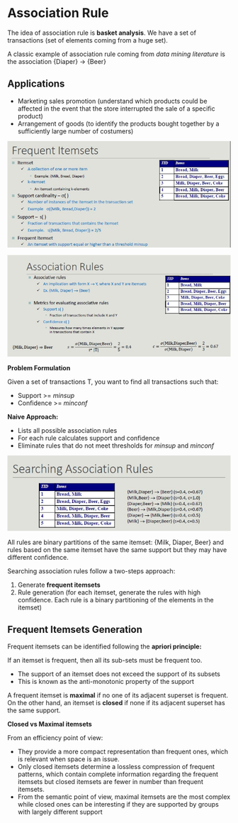 # Association Rule

The idea of association rule is **basket analysis**.
We have a set of transactions (set of elements coming from a huge set).

A classic example of association rule coming from *data mining literature* is the association {Diaper} -> {Beer}

## Applications

- Marketing sales promotion (understand which products could be affected in the event that the store interrupted the sale of a specific product)
- Arrangement of goods (to identify the products bought together by a sufficiently large number of costumers)

![](itemset.jpg)

![](ass-rule.jpg)

**Problem Formulation**

Given a set of transactions T, you want to find all transactions such that:

- Support >= *minsup*
- Confidence >= *minconf*

**Naive Approach:**

- Lists all possible association rules
- For each rule calculates support and confidence
- Eliminate rules that do not meet thresholds for *minsup* and *minconf*

![](problem.jpg)

All rules are binary partitions of the same itemset: {Milk, Diaper, Beer} and rules based on the same itemset have the same support but they may have different confidence.

Searching association rules follow a two-steps approach:

1. Generate **frequent itemsets**
2. Rule generation (for each itemset, generate the rules with high confidence. Each rule is a binary partitioning of the elements in the itemset)

## Frequent Itemsets Generation

Frequent itemsets can be identified following the **apriori principle:**

If an itemset is frequent, then all its sub-sets must be frequent too.

- The support of an itemset does not exceed the support of its subsets
- This is known as the anti-monotonic property of the support

A frequent itemset is **maximal** if no one of its adjacent superset is frequent.
On the other hand, an itemset is **closed** if none if its adjacent superset has the same support.

**Closed vs Maximal itemsets**

From an efficiency point of view:

- They provide a more compact representation than frequent ones, which is relevant when space is an issue.
- Only closed itemsets determine a lossless compression of frequent patterns, which contain complete information regarding the frequent itemsets but closed itemsets are fewer in number than frequent itemsets.
- From the semantic point of view, maximal itemsets are the most complex while closed ones can be interesting if they are supported by groups with largely different support


